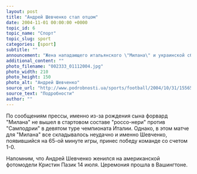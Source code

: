 ```yaml
---
layout: post
title: "Андрей Шевченко стал отцом"
date: 2004-11-01 00:00:00 +0000
topic_id: 6
topic_name: "Спорт"
topic_slug: sport
categories: [sport]
subtitle: ""
announcement: "Жена нападающего итальянского \"Милана\" и украинской сборной Андрея Шевченко американская модель Кристин Пазик в пятницу, 29 октября, подарила ему сына. Ребенка чета, как и ожидалось, назвала Джордан. Жена и сын Андрея Шевченко чувствуют себя нормально."
additional_content: ""
photo_filename: "002333_01112004.jpg"
photo_width: 210
photo_height: 150
photo_alt: "Андрей Шевченко"
source_url: "http://www.podrobnosti.ua/sports/football/2004/10/31/155653.html"
source_text: "Подробности"
author: ""
---
```

По сообщениям прессы, именно из-за рождения сына форвард "Милана" не вышел в стартовом составе "россо-нери" против "Самподрии" в девятом туре чемпионата Италии. Однако, в этом матче для "Милана" все складывалось неудачно и именно Шевченко, появившийся на 65-ой минуте игры, принес победу команде со счетом 1-0.

Напомним, что Андрей Шевченко женился на американской фотомодели Кристин Пазик 14 июля. Церемония прошла в Вашингтоне.

